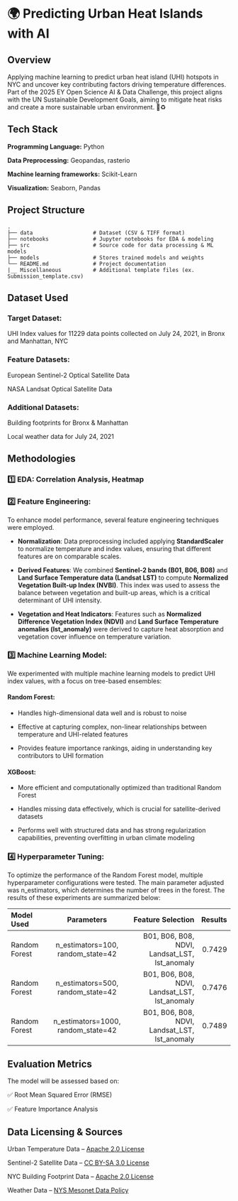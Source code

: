 # 🌍 Predicting Urban Heat Islands with AI

## Overview
Applying machine learning to predict urban heat island (UHI) hotspots in NYC and uncover key contributing factors driving temperature differences. Part of the 2025 EY Open Science AI & Data Challenge, this project aligns with the UN Sustainable Development Goals, aiming to mitigate heat risks and create a more sustainable urban environment. 🚀♻️ 

## Tech Stack 
**Programming Language:** Python

**Data Preprocessing:** Geopandas, rasterio

**Machine learning frameworks:** Scikit-Learn

**Visualization:** Seaborn, Pandas

## Project Structure
    .
    ├── data                   # Dataset (CSV & TIFF format)
    ├── notebooks              # Jupyter notebooks for EDA & modeling
    ├── src                    # Source code for data processing & ML models
    ├── models                 # Stores trained models and weights
    └── README.md              # Project documentation
    |__ Miscellaneous          # Additional template files (ex. Submission_template.csv)
    

## Dataset Used
### Target Dataset: 
UHI Index values for 11229 data points collected on July 24, 2021, in Bronx and Manhattan, NYC

### Feature Datasets:
European Sentinel-2 Optical Satellite Data

NASA Landsat Optical Satellite Data

### Additional Datasets:
Building footprints for Bronx & Manhattan

Local weather data for July 24, 2021


## Methodologies

### 1️⃣ EDA: Correlation Analysis, Heatmap



### 2️⃣ Feature Engineering:

To enhance model performance, several feature engineering techniques were employed.

* **Normalization**: Data preprocessing included applying **StandardScaler** to normalize temperature and index values, ensuring that different features are on comparable scales.

* **Derived Features**: We combined **Sentinel-2 bands (B01, B06, B08)** and **Land Surface Temperature data (Landsat LST)** to compute **Normalized Vegetation Built-up Index (NVBI)**. This index was used to assess the balance between vegetation and built-up areas, which is a critical determinant of UHI intensity.

* **Vegetation and Heat Indicators**: Features such as **Normalized Difference Vegetation Index (NDVI)** and **Land Surface Temperature anomalies (lst_anomaly)** were derived to capture heat absorption and vegetation cover influence on temperature variation.



### 3️⃣ Machine Learning Model:

We experimented with multiple machine learning models to predict UHI index values, with a focus on tree-based ensembles:

#### Random Forest:
* Handles high-dimensional data well and is robust to noise

* Effective at capturing complex, non-linear relationships between temperature and UHI-related features

* Provides feature importance rankings, aiding in understanding key contributors to UHI formation

#### XGBoost:
* More efficient and computationally optimized than traditional Random Forest

* Handles missing data effectively, which is crucial for satellite-derived datasets
   
* Performs well with structured data and has strong regularization capabilities, preventing overfitting in urban climate modeling


### 4️⃣ Hyperparameter Tuning:

To optimize the performance of the Random Forest model, multiple hyperparameter configurations were tested. The main parameter adjusted was n_estimators, which determines the number of trees in the forest. The results of these experiments are summarized below:

| Model Used |  Parameters  | Feature Selection | Results |
|:-----------|:-----------:|---------------------:|------:|
| Random Forest  | n_estimators=100, random_state=42 | B01, B06, B08, NDVI, Landsat_LST, lst_anomaly | 0.7429 |
| Random Forest  | n_estimators=500, random_state=42 | B01, B06, B08, NDVI, Landsat_LST, lst_anomaly | 0.7476 |
| Random Forest  | n_estimators=1000, random_state=42 | B01, B06, B08, NDVI, Landsat_LST, lst_anomaly | 0.7489 |



## Evaluation Metrics
The model will be assessed based on:

✅ Root Mean Squared Error (RMSE)

✅ Feature Importance Analysis


## Data Licensing & Sources

Urban Temperature Data – [Apache 2.0 License](https://github.com/CenterForOpenScience/cos.io/blob/master/LICENSE)

Sentinel-2 Satellite Data – [CC BY-SA 3.0 License](https://creativecommons.org/licenses/by-sa/3.0/igo/)

NYC Building Footprint Data – [Apache 2.0 License](https://github.com/CityOfNewYork/nyc-geo-metadata#Apache-2.0-1-ov-file)

Weather Data – [NYS Mesonet Data Policy](https://nysmesonet.org/documents/NYS_Mesonet_Data_Access_Policy.pdf)




